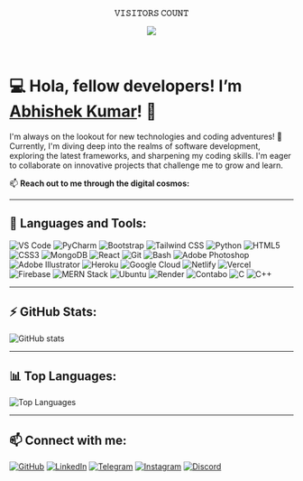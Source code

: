 <p align="center">
  <b>𝚅𝙸𝚂𝙸𝚃𝙾𝚁𝚂 𝙲𝙾𝚄𝙽𝚃</b>
</p>

<p align="center">
  <img align="center" src="https://profile-counter.glitch.me/{MrAbhi2k3}/count.svg"/>
</p>

<br>

# 💻 Hola, fellow developers! I’m [Abhishek Kumar](https://github.com/MrAbhi2k3)! 👋

I'm always on the lookout for new technologies and coding adventures! 🚀 Currently, I'm diving deep into the realms of software development, exploring the latest frameworks, and sharpening my coding skills. I'm eager to collaborate on innovative projects that challenge me to grow and learn.

📫 **Reach out to me through the digital cosmos:**

---

## 🚀 Languages and Tools:

![VS Code](https://img.shields.io/badge/-VS%20Code-007ACC?style=flat-square&logo=visual-studio-code&logoColor=white)
![PyCharm](https://img.shields.io/badge/-PyCharm-000000?style=flat-square&logo=pycharm&logoColor=white)
![Bootstrap](https://img.shields.io/badge/-Bootstrap-563D7C?style=flat-square&logo=bootstrap&logoColor=white)
![Tailwind CSS](https://img.shields.io/badge/-Tailwind%20CSS-38B2AC?style=flat-square&logo=tailwind-css&logoColor=white)
![Python](https://img.shields.io/badge/-Python-3776AB?style=flat-square&logo=python&logoColor=white)
![HTML5](https://img.shields.io/badge/-HTML5-E34F26?style=flat-square&logo=html5&logoColor=white)
![CSS3](https://img.shields.io/badge/-CSS3-1572B6?style=flat-square&logo=css3&logoColor=white)
![MongoDB](https://img.shields.io/badge/-MongoDB-47A248?style=flat-square&logo=mongodb&logoColor=white)
![React](https://img.shields.io/badge/-React-61DAFB?style=flat-square&logo=react&logoColor=white)
![Git](https://img.shields.io/badge/-Git-F05032?style=flat-square&logo=git&logoColor=white)
![Bash](https://img.shields.io/badge/-Bash-4EAA25?style=flat-square&logo=gnu-bash&logoColor=white)
![Adobe Photoshop](https://img.shields.io/badge/-Adobe%20Photoshop-31A8FF?style=flat-square&logo=adobe-photoshop&logoColor=white)
![Adobe Illustrator](https://img.shields.io/badge/-Adobe%20Illustrator-FF9A00?style=flat-square&logo=adobe-illustrator&logoColor=white)
![Heroku](https://img.shields.io/badge/-Heroku-430098?style=flat-square&logo=heroku&logoColor=white)
![Google Cloud](https://img.shields.io/badge/-Google%20Cloud-4285F4?style=flat-square&logo=google-cloud&logoColor=white)
![Netlify](https://img.shields.io/badge/-Netlify-00C7B7?style=flat-square&logo=netlify&logoColor=white)
![Vercel](https://img.shields.io/badge/-Vercel-000000?style=flat-square&logo=vercel&logoColor=white)
![Firebase](https://img.shields.io/badge/-Firebase-FFCA28?style=flat-square&logo=firebase&logoColor=white)
![MERN Stack](https://img.shields.io/badge/-MERN%20Stack-000000?style=flat-square&logo=mongodb&logoColor=white)
![Ubuntu](https://img.shields.io/badge/-Ubuntu-E95420?style=flat-square&logo=ubuntu&logoColor=white)
![Render](https://img.shields.io/badge/-Render-46E3B7?style=flat-square&logo=render&logoColor=white)
![Contabo](https://img.shields.io/badge/-Contabo-0063DB?style=flat-square&logo=contabo&logoColor=white)
![C](https://img.shields.io/badge/-C-A8B9CC?style=flat-square&logo=c&logoColor=white)
![C++](https://img.shields.io/badge/-C++-00599C?style=flat-square&logo=c%2B%2B&logoColor=white)

---

## ⚡ GitHub Stats:

![GitHub stats](https://github-readme-stats.vercel.app/api?username=MrAbhi2k3&show_icons=true&theme=radical)

---

## 📊 Top Languages:

![Top Languages](https://github-readme-stats.vercel.app/api/top-langs/?username=MrAbhi2k3&layout=compact&theme=radical)

---

## 📫 Connect with me:

[![GitHub](https://img.shields.io/badge/-GitHub-181717?style=flat-square&logo=github&logoColor=white)](https://github.com/MrAbhi2k3)
[![LinkedIn](https://img.shields.io/badge/-LinkedIn-0077B5?style=flat-square&logo=linkedin&logoColor=white)](https://www.linkedin.com/in/mrabhii2k3/)
[![Telegram](https://img.shields.io/badge/-Telegram-26A5E4?style=flat-square&logo=telegram&logoColor=white)](https://t.me/MrAbhi2k3)
[![Instagram](https://img.shields.io/badge/-Instagram-E4405F?style=flat-square&logo=instagram&logoColor=white)](https://www.instagram.com/MrAbhi_2k3/)
[![Discord](https://img.shields.io/badge/-Discord-5865F2?style=flat-square&logo=discord&logoColor=white)](https://discord.gg/qPDzU64r)

